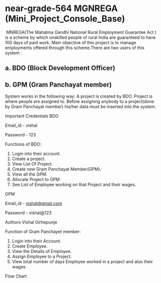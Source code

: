 # near-grade-564   MGNREGA (Mini_Project_Console_Base)
<img src="https://github.com/vishal-girhepunje/near-grade-564/blob/main/logo.png.jpg?raw=true" alt="">
MNREGA(The Mahatma Gandhi National Rural Employment Guarantee Act ) is a scheme by which unskilled people of rural India are guaranteed to have 100 days of paid work. Main objective of this project is to manage employments offered through this scheme.There are two users of this system : 

<h2> a. BDO (Block Development Officer) </h2>
 <h2>b. GPM (Gram Panchayat member)</h2>
System works in the following way:
A project is created by BDO. Project is where people are assigned to.
Before assigning anybody to a project(done by Gram Panchayat member) his/her data must be inserted into the system.



Important Credentials
BDO

Email_id - vishal

Password - 123

Functions of BDO:
1. Login into their account.
2. Create a project.
3. View List Of Project.
4. Create new Gram Panchayat Member(GPM).
5. View all the GPM.
6. Allocate  Project to GPM
7. See List of Employee working on that Project and their wages.


GPM

Email_id - vishal@gmail.com

Password - vishal@123

Authors
Vishal Girhepunje


Function of Gram Panchayet member:
1. Login into their Account.
2. Create Employee.
3. View the Details of Employee.
4. Assign Employee to a Project.
5. View total number of days Employee worked in a project and also their wages.

Flow Chart
<img src="https://github.com/vishal-girhepunje/near-grade-564/blob/day_5/Flow_Chart.jpg?raw=true" alt="">
